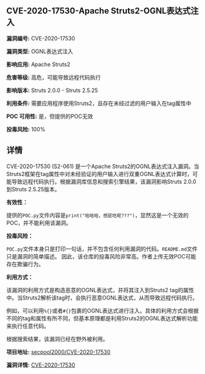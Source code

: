 ## CVE-2020-17530-Apache Struts2-OGNL表达式注入

**漏洞编号:** CVE-2020-17530

**漏洞类型:** OGNL表达式注入

**影响应用:** Apache Struts2

**危害等级:** 高危，可能导致远程代码执行

**影响版本:** Struts 2.0.0 - Struts 2.5.25

**利用条件:** 需要应用程序使用Struts2，且存在未经过滤的用户输入在tag属性中

**POC 可用性:** 是，但提供的POC无效

**投毒风险:** 100%

## 详情

CVE-2020-17530 (S2-061) 是一个Apache Struts2的OGNL表达式注入漏洞。当Struts2框架在tag属性中对未经验证的用户输入进行双重OGNL表达式计算时，可能导致远程代码执行。根据漏洞库信息和搜索引擎结果，该漏洞影响Struts 2.0.0到Struts 2.5.25版本。

**有效性：**

提供的`POC.py`文件内容是`print("哈哈哈，想屁吃呢???")`，显然这是一个无效的POC，并不能利用该漏洞。

**投毒风险：**

`POC.py`文件本身只是打印一句话，并不包含任何利用漏洞的代码。`README.md`文件只是漏洞的简单描述。 因此，该仓库的投毒风险非常高。作者上传无效POC可能存在欺骗行为。

**利用方式：**

该漏洞的利用方式是构造恶意的OGNL表达式，并将其注入到Struts2 tag的属性中。当Struts2解析该tag时，会执行恶意OGNL表达式，从而导致远程代码执行。

例如，可以利用`%{}`或者`#{}`包裹的OGNL表达式进行注入。具体的利用方式会根据不同的tag和属性有所不同，但基本原理都是利用Struts2的OGNL表达式解析功能来执行任意代码。

根据搜索结果，该漏洞已经在野外被利用。

**项目地址:** [secpool2000/CVE-2020-17530](https://github.com/secpool2000/CVE-2020-17530)

**漏洞详情:** [CVE-2020-17530](https://nvd.nist.gov/vuln/detail/CVE-2020-17530)